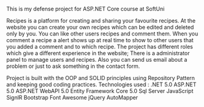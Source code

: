 This is my defense project for ASP.NET Core course at SoftUni

Recipes is a platform for creating and sharing your favourite recipes.
At the website you can create your own recipes which can be edited and deleted only by you.
You can like other users recipes and comment them.
When you comment a recipe a alert shows up at real time to show to other users that you added a comment and to which recipe.
The project has different roles which give a different experience in the website;
There is a administrator panel to manage users and recipes.
Also you can send us email about a problem or just to ask something in the contact form.

Project is built with the OOP and SOLID principles using Repository Pattern and keeping good coding practices.
Technologies used : 
.NET 5.0
ASP.NET 5.0
ASP.NET WebAPI 5.0
Entity Framework Core 5.0
Sql Server
JavaScript
SignlR
Bootstrap
Font Awesome
jQuery
AutoMapper
